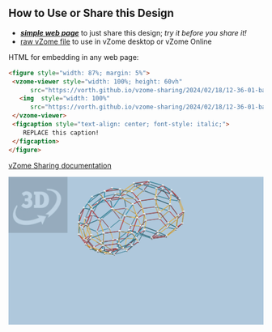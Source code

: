 
## How to Use or Share this Design

 - [***simple web page***](<https://vorth.github.io/vzome-sharing/2024/02/18/12-36-01-baer-dome-from-H4-1001/>) to just share this design; *try it before you share it!*
 - [raw vZome file](<https://raw.githubusercontent.com/vorth/vzome-sharing/main/2024/02/18/12-36-01-baer-dome-from-H4-1001/baer-dome-from-H4-1001.vZome>) to use in vZome desktop or vZome Online
 
 HTML for embedding in any web page:
 ```html
<figure style="width: 87%; margin: 5%">
  <vzome-viewer style="width: 100%; height: 60vh"
       src="https://vorth.github.io/vzome-sharing/2024/02/18/12-36-01-baer-dome-from-H4-1001/baer-dome-from-H4-1001.vZome" >
    <img  style="width: 100%"
       src="https://vorth.github.io/vzome-sharing/2024/02/18/12-36-01-baer-dome-from-H4-1001/baer-dome-from-H4-1001.png" >
  </vzome-viewer>
  <figcaption style="text-align: center; font-style: italic;">
     REPLACE this caption!
  </figcaption>
</figure>
 ```

[vZome Sharing documentation](https://vzome.github.io/vzome/sharing.html#how-it-works)

![Image](<baer-dome-from-H4-1001.png>)

